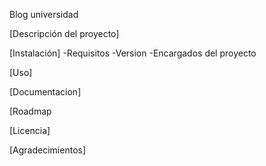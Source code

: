 Blog universidad

[Descripción del proyecto]

[Instalación]
-Requisitos
-Version
-Encargados del proyecto

[Uso]

[Documentacion]

[Roadmap

[Licencia]

[Agradecimientos]
